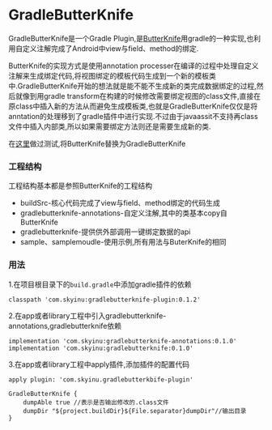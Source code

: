 # GradleButterKnife

GradleButterKnife是一个Gradle Plugin,是[ButterKnife](https://github.com/JakeWharton/butterknife)用gradle的一种实现,也利用自定义注解完成了Android中view与field、method的绑定.

ButterKnife的实现方式是使用annotation processer在编译的过程中处理自定义注解来生成绑定代码,将视图绑定的模板代码生成到一个新的模板类中.GradleButterKnife开始的想法就是能不能不生成新的类完成数据绑定的过程,然后就像到用gradle transform在构建的时候修改需要绑定视图的class文件,直接在原class中插入新的方法从而避免生成模板类,也就是GradleButterKnife仅仅是将anntation的处理移到了gradle插件中进行实现.不过由于javaassit不支持再class文件中插入内部类,所以如果需要绑定方法则还是需要生成新的类.

在[这里](https://github.com/skyinu/RunMap)做过测试,将ButterKnife替换为GradleButterKnife

### 工程结构

工程结构基本都是参照ButterKnife的工程结构

+ buildSrc-核心代码完成了view与field、method绑定的代码生成
+ gradlebutterknife-annotations-自定义注解,其中的类基本copy自ButterKnife
+ gradlebutterknife-提供供外部调用一键绑定数据的api
+ sample、samplemoudle-使用示例,所有用法与ButerKnife的相同

### 用法

1.在项目根目录下的``build.gradle``中添加gradle插件的依赖

```
classpath 'com.skyinu:gradlebutterknife-plugin:0.1.2'
```

2.在app或者library工程中引入gradlebutterknife-annotations,gradlebutterknife依赖

```
implementation 'com.skyinu:gradlebutterknife-annotations:0.1.0'
implementation 'com.skyinu:gradlebutterknife:0.1.0'
```

3.在app或者library工程中apply插件,添加插件的配置代码

```
apply plugin: 'com.skyinu.gradlebutterkbife-plugin'

GradleButterKnife {
    dumpAble true //表示是否输出修改的.class文件
    dumpDir "${project.buildDir}${File.separator}dumpDir"//输出目录
}

```


